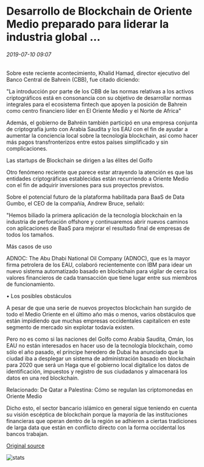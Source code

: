 # Desarrollo de Blockchain de Oriente Medio preparado para liderar la industria global ...

###### 2019-07-10 09:07

Sobre este reciente acontecimiento, Khalid Hamad, director ejecutivo del Banco Central de Bahrein (CBB), fue citado diciendo:

"La introducción por parte de los CBB de las normas relativas a los activos criptográficos está en consonancia con su objetivo de desarrollar normas integrales para el ecosistema fintech que apoyen la posición de Bahrein como centro financiero líder en El Oriente Medio y el Norte de Africa"

Además, el gobierno de Bahréin también participó en una empresa conjunta de criptografía junto con Arabia Saudita y los EAU con el fin de ayudar a aumentar la conciencia local sobre la tecnología blockchain, así como hacer más pagos transfronterizos entre estos países simplificado y sin complicaciones.

Las startups de Blockchain se dirigen a las élites del Golfo

Otro fenómeno reciente que parece estar atrayendo la atención es que las entidades criptográficas establecidas están recurriendo a Oriente Medio con el fin de adquirir inversiones para sus proyectos previstos.

Sobre el potencial futuro de la plataforma habilitada para BaaS de Data Gumbo, el CEO de la compañía, Andrew Bruce, señaló:

"Hemos biliado la primera aplicación de la tecnología blockchain en la industria de perforación offshore y continuaremos abrir nuevos caminos con aplicaciones de BaaS para mejorar el resultado final de empresas de todos los tamaños.

Más casos de uso

ADNOC: The Abu Dhabi National Oil Company (ADNOC), que es la mayor firma petrolera de los EAU, colaboró recientemente con IBM para idear un nuevo sistema automatizado basado en blockchain para vigilar de cerca los valores financieros de cada transacción que tiene lugar entre sus miembros de funcionamiento.

• Los posibles obstáculos

A pesar de que una serie de nuevos proyectos blockchain han surgido de todo el Medio Oriente en el último año más o menos, varios obstáculos que están impidiendo que muchas empresas occidentales capitalicen en este segmento de mercado sin explotar todavía existen.

Pero no es como si las naciones del Golfo como Arabia Saudita, Omán, los EAU no están interesados en hacer uso de la tecnología blockchain, como sólo el año pasado, el príncipe heredero de Dubai ha anunciado que la ciudad iba a desplegar un sistema de administración basado en blockchain para 2020 que será un Haga que el gobierno local digitalice los datos de identificación, impuestos y registro de sus ciudadanos y almacenará los datos en una red blockchain.

Relacionado: De Qatar a Palestina: Cómo se regulan las criptomonedas en Oriente Medio

Dicho esto, el sector bancario islámico en general sigue teniendo en cuenta su visión escéptica de blockchain porque la mayoría de las instituciones financieras que operan dentro de la región se adhieren a ciertas tradiciones de larga data que están en conflicto directo con la forma occidental los bancos trabajan.

[Original source](https://cointelegraph.com/news/middle-east-blockchain-development-primed-to-lead-the-global-industry)

![stats](https://c.statcounter.com/11760860/0/a89fa40b/1/ "stats")